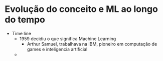 # Evolução do conceito e ML ao longo do tempo
- Time line
    - 1959 decidiu o que significa Machine Learning
        - Arthur Samuel, trabalhava na IBM, pioneiro em computação de games e inteligencia artificial
    - 